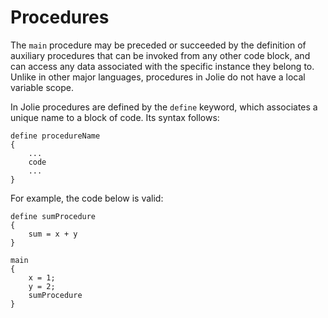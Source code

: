 # Procedures



The `main` procedure may be preceded or succeeded by the definition of auxiliary procedures that can be invoked from any other code block, and can access any data associated with the specific instance they belong to. Unlike in other major languages, procedures in Jolie do not have a local variable scope.

In Jolie procedures are defined by the `define` keyword, which associates a unique name to a block of code. Its syntax follows:

```jolie
define procedureName 
{
    ...
    code
    ...
}
```

For example, the code below is valid:

```jolie
define sumProcedure
{
    sum = x + y    
}

main
{
    x = 1;
    y = 2;
    sumProcedure    
}
```

